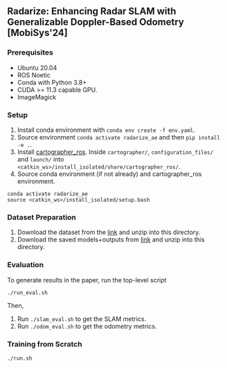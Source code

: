 ## Radarize: Enhancing Radar SLAM with Generalizable Doppler-Based Odometry [MobiSys'24]

### Prerequisites

- Ubuntu 20.04
- ROS Noetic
- Conda with Python 3.8+
- CUDA >= 11.3 capable GPU.
- ImageMagick

### Setup

1. Install conda environment with  ```conda env create -f env.yaml```.
2. Source environment ```conda activate radarize_ae``` and then ```pip install -e .```.
3. Install [cartographer_ros](https://google-cartographer-ros.readthedocs.io/en/latest/compilation.html). Inside ```cartographer/```, ```configuration_files/``` and ```launch/``` into ```<catkin_ws>/install_isolated/share/cartographer_ros/```.
5. Source conda environment (if not already) and cartographer_ros environment.
```shell script
conda activate radarize_ae
source <catkin_ws>/install_isolated/setup.bash
```

### Dataset Preparation

1. Download the dataset from the [link]() and unzip into this directory.
2. Download the saved models+outputs from [link]() and unzip into this directory.

### Evaluation

To generate results in the paper, run the top-level script
```shell script
./run_eval.sh 
```
Then,
1. Run ```./slam_eval.sh``` to get the SLAM metrics.
2. Run ```./odom_eval.sh``` to get the odometry metrics.

### Training from Scratch

```shell script
./run.sh 
```

